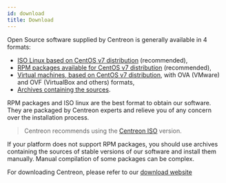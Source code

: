 ```yaml
---
id: download
title: Download
---
```


Open Source software supplied by Centreon is generally available in 4 formats:

* [ISO Linux based on CentOS v7 distribution](https://download.centreon.com) (recommended),
* [RPM packages available for CentOS v7 distribution](https://download.centreon.com) (recommended),
* [Virtual machines, based on CentOS v7 distribution](https://download.centreon.com), with OVA (VMware) and OVF (VirtualBox and others) formats,
* [Archives containing the sources](https://download.centreon.com).

RPM packages and ISO linux are the best format to obtain our software. They are packaged by Centreon experts and relieve
you of any concern over the installation process.

> Centreon recommends using the [Centreon ISO](installation-of-a-central-server/using-centreon-iso) version.

If your platform does not support RPM packages, you should use archives containing the sources of stable versions of
our software and install them manually. Manual compilation of some packages can be complex.

For downloading Centreon, please refer to our [download website](https://download.centreon.com)
